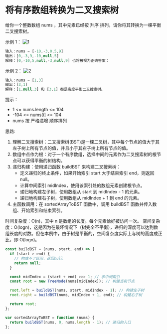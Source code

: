 # 将有序数组转换为二叉搜索树

给你一个整数数组 nums ，其中元素已经按 升序 排列，请你将其转换为一棵平衡二叉搜索树。

示例 1：
![1](https://assets.leetcode.com/uploads/2021/02/18/btree1.jpg)

```js
输入：nums = [-10,-3,0,5,9]
输出：[0,-3,9,-10,null,5]
解释：[0,-10,5,null,-3,null,9] 也将被视为正确答案：
```

示例 2：
![2](https://assets.leetcode.com/uploads/2021/02/18/btree2.jpg)

```js
输入：nums = [1,3]
输出：[3,1]
解释：[1,null,3] 和 [3,1] 都是高度平衡二叉搜索树。
```

提示：

- 1 <= nums.length <= 104
- -104 <= nums[i] <= 104
- nums 按 严格递增 顺序排列

思路:

1. 理解二叉搜索树：二叉搜索树(BST)是一棵二叉树，其中每个节点的值大于其左子树上所有节点的值，并且小于其右子树上所有节点的值。
2. 数组中点作为根：对于一个有序数组，选择中间的元素作为二叉搜索树的根节点可以获得平衡的树结构。
3. 递归构建：使用递归函数 buildBST 来构建二叉搜索树：
   - 定义递归的终止条件，如果开始索引 start 大于结束索引 end，则返回 null。
   - 计算中间索引 midIndex，使用该索引处的数组元素创建根节点。
   - 递归地构建左子树，使用数组从 start 到 midIndex - 1 的元素。
   - 递归地构建右子树，使用数组从 midIndex + 1 到 end 的元素。
4. 主函数调用：在 sortedArrayToBST 函数中，调用 buildBST 函数并传入数组、开始索引和结束索引。

时间复杂度：O(n)，其中 n 是数组的长度。每个元素恰好被访问一次。
空间复杂度：O(logn)，这是因为在最坏情况下（树完全不平衡），递归的深度可以达到数组长度的对数。但在本例中，由于树是平衡的，空间复杂度实际上与树的高度成正比，即 O(logn)。

```js
const buildBST = (nums, start, end) => {
  if (start > end) {
    // 构成不了区间，返回null
    return null;
  }

  const midIndex = (start + end) >>> 1; // 求中间索引
  const root = new TreeNode(nums[midIndex]); // 构建当前节点

  root.left = buildBST(nums, start, midIndex - 1); // 构建左子树
  root.right = buildBST(nums, midIndex + 1, end); // 构建右子树

  return root;
};

var sortedArrayToBST = function (nums) {
  return buildBST(nums, 0, nums.length - 1); // 递归的入口
};
```
